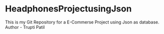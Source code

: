 # HeadphonesProjectusingJson
This is my Git Repository for a E-Commerse Project using Json as database.
<br>
Author - Trupti Patil
